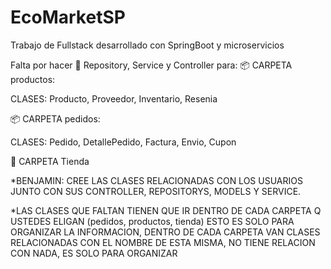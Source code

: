 # EcoMarketSP
Trabajo de Fullstack desarrollado con SpringBoot y microservicios

Falta por hacer
🔹 Repository, Service y Controller para:
📦 CARPETA productos:

CLASES:  Producto, Proveedor, Inventario, Resenia

📦 CARPETA pedidos:

CLASES:  Pedido, DetallePedido, Factura, Envio, Cupon

🏪 CARPETA Tienda


*BENJAMIN: CREE LAS CLASES RELACIONADAS CON LOS USUARIOS JUNTO CON SUS CONTROLLER, REPOSITORYS, MODELS Y SERVICE.

*LAS CLASES QUE FALTAN TIENEN QUE IR DENTRO DE CADA CARPETA Q USTEDES ELIGAN (pedidos, productos, tienda) ESTO ES SOLO PARA ORGANIZAR LA INFORMACION, DENTRO DE CADA CARPETA VAN CLASES RELACIONADAS CON EL NOMBRE DE ESTA MISMA, NO TIENE RELACION CON NADA, ES SOLO PARA ORGANIZAR